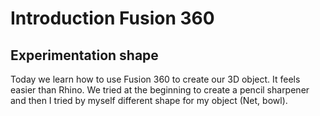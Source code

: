 <h1>Introduction Fusion 360</h1>
<h2>Experimentation shape</h2>

 <p>Today we learn how to use Fusion 360 to create our 3D object. It feels easier than Rhino. We tried at the beginning to create a pencil sharpener and then I tried by myself different shape for my object (Net, bowl).</p>